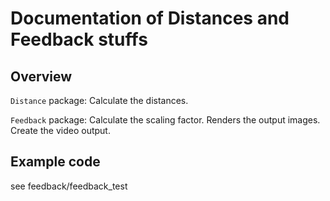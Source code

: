 # Documentation of Distances and Feedback stuffs

## Overview
`Distance` package:
Calculate the distances.

`Feedback` package:
Calculate the scaling factor.
Renders the output images.
Create the video output.

## Example code

see feedback/feedback_test
